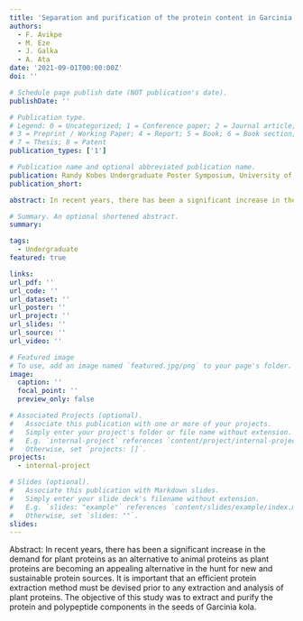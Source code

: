 ```yaml
---
title: 'Separation and purification of the protein content in Garcinia kola'
authors:
  - F. Avikpe
  - M. Eze
  - J. Galka
  - A. Ata 
date: '2021-09-01T00:00:00Z'
doi: ''

# Schedule page publish date (NOT publication's date).
publishDate: ''

# Publication type.
# Legend: 0 = Uncategorized; 1 = Conference paper; 2 = Journal article;
# 3 = Preprint / Working Paper; 4 = Report; 5 = Book; 6 = Book section;
# 7 = Thesis; 8 = Patent
publication_types: ['1']

# Publication name and optional abbreviated publication name.
publication: Randy Kobes Undergraduate Poster Symposium, University of Winnipeg, Winnipeg, Manitoba 
publication_short: 

abstract: In recent years, there has been a significant increase in the demand for plant proteins as an alternative to animal proteins as plant proteins are becoming an appealing alternative in the hunt for new and sustainable protein sources. It is important that an efficient protein extraction method must be devised prior to any extraction and analysis of plant proteins. The objective of this study was to extract and purify the protein and polypeptide components in the seeds of Garcinia kola.

# Summary. An optional shortened abstract.
summary: 

tags:
  - Undergraduate
featured: true

links:
url_pdf: ''
url_code: ''
url_dataset: ''
url_poster: ''
url_project: ''
url_slides: ''
url_source: ''
url_video: ''

# Featured image
# To use, add an image named `featured.jpg/png` to your page's folder.
image:
  caption: ''
  focal_point: ''
  preview_only: false

# Associated Projects (optional).
#   Associate this publication with one or more of your projects.
#   Simply enter your project's folder or file name without extension.
#   E.g. `internal-project` references `content/project/internal-project/index.md`.
#   Otherwise, set `projects: []`.
projects:
  - internal-project

# Slides (optional).
#   Associate this publication with Markdown slides.
#   Simply enter your slide deck's filename without extension.
#   E.g. `slides: "example"` references `content/slides/example/index.md`.
#   Otherwise, set `slides: ""`.
slides:
---
```


Abstract: In recent years, there has been a significant increase in the demand for plant proteins as an alternative to animal proteins as plant proteins are becoming an appealing alternative in the hunt for new and sustainable protein sources. It is important that an efficient protein extraction method must be devised prior to any extraction and analysis of plant proteins. The objective of this study was to extract and purify the protein and polypeptide components in the seeds of Garcinia kola.

